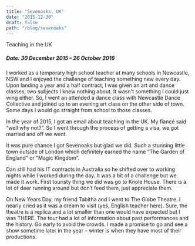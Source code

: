 ```yaml
---
title: "Sevenoaks, UK"
date: "2015-12-30"
draft: false
path: "/blog/sevenoaks"
---
```


Teaching in the UK

<h5>Date: 30 December 2015 – 26 October 2016</h5>

<p>
    I worked as a temporary high school teacher at many schools in Newcastle, NSW and I enjoyed the challenge of teaching something new every day. Upon landing a year and a half contract, I was given an art and dance classes, two subjects I knew nothing about. It wasn't something I could just wing either. So, I went an attended a dance class with Newcastle Dance Collective and joined up to an evening art class on the other side of town. Some days I would go straight from school to those classes.
</p>

<p>
    In the year of 2015, I got an email about teaching in the UK. My fiancé said “well why not?”. So I went through the process of getting a visa, we got married and off we went.
</p>

<p>
    It was pure chance I got Sevenoaks but glad we did. Such a stunning little town outside of London which definitely earned the name “The Garden of England” or “Magic Kingdom”.
</p>

<p>
    Dan still had his IT contracts in Australia so he shifted over to working nights while I worked during the day. It was a bit of a challenge but we made it work. First touristy thing we did was go to Knole House. There is a lot of deer running around but don’t feed them, just appreciate them.
</p>

<p>
    On New Years Day, my friend Tabitha and I went to The Globe Theatre. I nearly cried as it was a dream to visit (yes, English teacher here). Sure, the theatre is a replica and a lot smaller than one would have expected but I was THERE. The tour had a lot of information about past performances and the history. Go early to avoid the crowds. I made a promise to go and see a show sometime later in the year – winter is when they have most of their productions.
</p>

<br>
